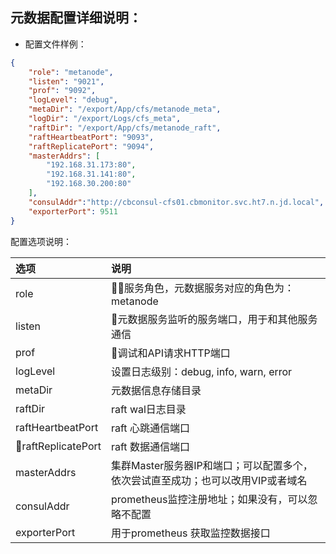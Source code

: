 ## 元数据配置详细说明：
* 配置文件样例：
```json
{
    "role": "metanode",
    "listen": "9021",
    "prof": "9092",
    "logLevel": "debug",
    "metaDir": "/export/App/cfs/metanode_meta",
    "logDir": "/export/Logs/cfs_meta",
    "raftDir": "/export/App/cfs/metanode_raft",
    "raftHeartbeatPort": "9093",
    "raftReplicatePort": "9094",
    "masterAddrs": [
        "192.168.31.173:80",
        "192.168.31.141:80",
        "192.168.30.200:80"
    ],
    "consulAddr":"http://cbconsul-cfs01.cbmonitor.svc.ht7.n.jd.local",
    "exporterPort": 9511
}
```
配置选项说明：

| 选项 | 说明 |
|:----|:----|
| role | 服务角色，元数据服务对应的角色为：metanode|
| listen | 元数据服务监听的服务端口，用于和其他服务通信|
| prof | 调试和API请求HTTP端口 |
| logLevel | 设置日志级别：debug, info, warn, error |
| metaDir | 元数据信息存储目录 |
| raftDir | raft wal日志目录 |
| raftHeartbeatPort | raft 心跳通信端口 |
| raftReplicatePort | raft 数据通信端口 |
| masterAddrs | 集群Master服务器IP和端口；可以配置多个，依次尝试直至成功；也可以改用VIP或者域名|
| consulAddr | prometheus监控注册地址；如果没有，可以忽略不配置 |
| exporterPort | 用于prometheus 获取监控数据接口 |

